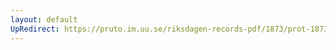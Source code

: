 ```yaml
---
layout: default
UpRedirect: https://pruto.im.uu.se/riksdagen-records-pdf/1873/prot-1873--fk--520/prot-1873--fk--520_037.pdf
---
```


